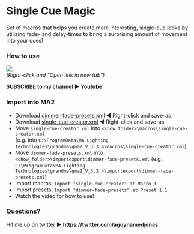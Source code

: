 # Single Cue Magic
Set of macros that helps you create more interesting, single-cue looks by utilizing fade- and delay-times to bring a surprising amount of movement into your cues!  

### How to use
<a href="https://www.youtube.com/watch?v=v2ZY73nEIqk" target="_blank"><img src="https://github.com/aGuyNamedJonas/grandma2-snippets/raw/master/single-cue-magic/youtubeScreenshot.PNG" /></a>  
*(Right-click and "Open link in new tab")*

**[SUBSCRIBE to my channel ▶ Youtube](https://www.youtube.com/aguynamedjonas)**

### Import into MA2
- Download [dimmer-fade-presets.xml](https://raw.githubusercontent.com/aGuyNamedJonas/grandma2-snippets/master/single-cue-magic/dimmer-fade-presets.xml) ◀ Right-click and save-as
- Download [single-cue-creator.xml](https://raw.githubusercontent.com/aGuyNamedJonas/grandma2-snippets/master/single-cue-magic/single-cue-creator.xml) ◀ Right-click and save-as
- Move `single-cue-creator.xml` into `<show_folder>\macros\single-cue-creator.xml`  
(e.g. into `C:\ProgramData\MA Lighting Technologies\grandma\gma2_V_3.3.4\macros\single-cue-creator.xml`)
- Move `dimmer-fade-presets.xml` into `<show_folder>\importexport\dimmer-fade-presets.xml`
(e.g. `C:\ProgramData\MA Lighting Technologies\grandma\gma2_V_3.3.4\importexport\dimmer-fade-presets.xml`)
- Import macros: `Import "single-cue-creator" at Macro 1`  
- Import presets: `Import "dimmer-fade-presets" at Preset 1.1`
- Watch the video for how to use!

### Questions?
Hit me up on twitter ▶ **https://twitter.com/aguynamedjonas**
